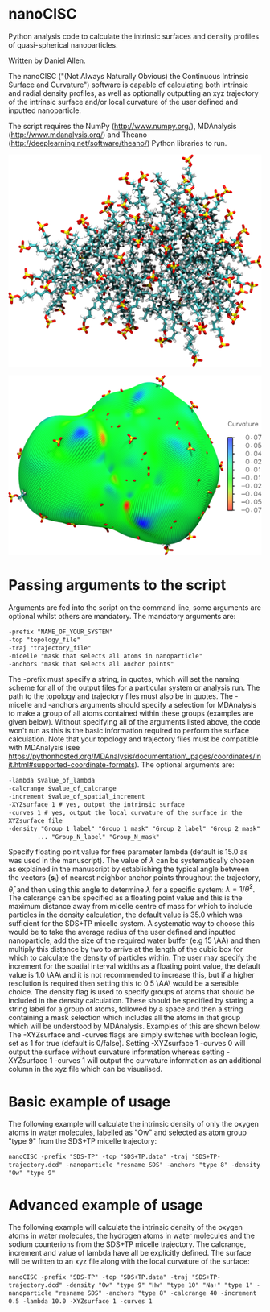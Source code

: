 # nanoCISC
Python analysis code to calculate the intrinsic surfaces and density profiles of quasi-spherical nanoparticles.

Written by Daniel Allen.

The nanoCISC ("(Not Always Naturally Obvious) the Continuous Intrinsic Surface and Curvature") software is capable of calculating both intrinsic and radial density profiles, as well as optionally outputting an xyz trajectory of the intrinsic surface and/or local curvature of the user defined and inputted nanoparticle. 

The script requires the NumPy (http://www.numpy.org/), MDAnalysis (http://www.mdanalysis.org/) and Theano (http://deeplearning.net/software/theano/) Python libraries to run.

![Alt text](/sample-images/HR_no-surface.png?raw=true "Nanoparticle")

![Alt text](/sample-images/HR_surface.png?raw=true "Nanoparticle")



# Passing arguments to the script

Arguments are fed into the script on the command line, some arguments are optional whilst others are mandatory. The mandatory arguments are:

```
-prefix "NAME_OF_YOUR_SYSTEM"
-top "topology_file"
-traj "trajectory_file"
-micelle "mask that selects all atoms in nanoparticle"
-anchors "mask that selects all anchor points"
```

The -prefix must specify a string, in quotes, which will set the naming scheme for all of the output files for a particular system or analysis run. The path to the topology and trajectory files must also be in quotes. The -micelle and -anchors arguments should specify a selection for MDAnalysis to make a group of all atoms contained within these groups (examples are given below). Without specifying all of the arguments listed above, the code won't run as this is the basic information required to perform the surface calculation. Note that your topology and trajectory files must be compatible with MDAnalysis (see https://pythonhosted.org/MDAnalysis/documentation\_pages/coordinates/init.html#supported-coordinate-formats). The optional arguments are:

```
-lambda $value_of_lambda
-calcrange $value_of_calcrange
-increment $value_of_spatial_increment
-XYZsurface 1 # yes, output the intrinsic surface
-curves 1 # yes, output the local curvature of the surface in the XYZsurface file
-density "Group_1_label" "Group_1_mask" "Group_2_label" "Group_2_mask" 
		... "Group_N_label" "Group_N_mask"
```

Specify floating point value for free parameter lambda (default is 15.0 as was used in the manuscript). The value of $\lambda$ can be systematically chosen as explained in the manuscript by establishing the typical angle between the vectors $\{\mathbf{s}_i\}$ of nearest neighbor anchor points throughout the trajectory, $\bar{\theta}$, and then using this angle to determine $\lambda$ for a specific system: $\lambda=1/\bar{\theta}^2$. The calcrange can be specified as a floating point value and this is the maximum distance away from micelle centre of mass for which to include particles in the density calculation, the default value is 35.0 which was sufficient for the SDS+TP micelle system. A systematic way to choose this would be to take the average radius of the user defined and inputted nanoparticle, add the size of the required water buffer (e.g 15 \AA) and then multiply this distance by two to arrive at the length of the cubic box for which to calculate the density of particles within. The user may specify the increment for the spatial interval widths as a floating point value, the default value is 1.0 \AA\ and it is not recommended to increase this, but if a higher resolution is required then setting this to 0.5 \AA\ would be a sensible choice. The density flag is used to specify groups of atoms that should be included in the density calculation. These should be specified by stating a string label for a group of atoms, followed by a space and then a string containing a mask selection which includes all the atoms in that group which will be understood by MDAnalysis. Examples of this are shown below. The -XYZsurface and -curves flags are simply switches with boolean logic, set as 1 for true (default is 0/false). Setting -XYZsurface 1 -curves 0 will output the surface without curvature information whereas setting -XYZsurface 1 -curves 1 will output the curvature information as an additional column in the xyz file which can be visualised.

# Basic example of usage
The following example will calculate the intrinsic density of only the oxygen atoms in water molecules, labelled as "Ow" and selected as atom group "type 9"  from the SDS+TP micelle trajectory: 
```
nanoCISC -prefix "SDS-TP" -top "SDS+TP.data" -traj "SDS+TP-trajectory.dcd" -nanoparticle "resname SDS" -anchors "type 8" -density "Ow" "type 9"
```

# Advanced example of usage
The following example will calculate the intrinsic density of the oxygen atoms in water molecules, the hydrogen atoms in water molecules and the sodium counterions from the SDS+TP micelle trajectory. The calcrange, increment and value of lambda have all be explicitly defined. The surface will be written to an xyz file along with the local curvature of the surface:
```
nanoCISC -prefix "SDS-TP" -top "SDS+TP.data" -traj "SDS+TP-trajectory.dcd" -density "Ow" "type 9" "Hw" "type 10" "Na+" "type 1" -nanoparticle "resname SDS" -anchors "type 8" -calcrange 40 -increment 0.5 -lambda 10.0 -XYZsurface 1 -curves 1
```

